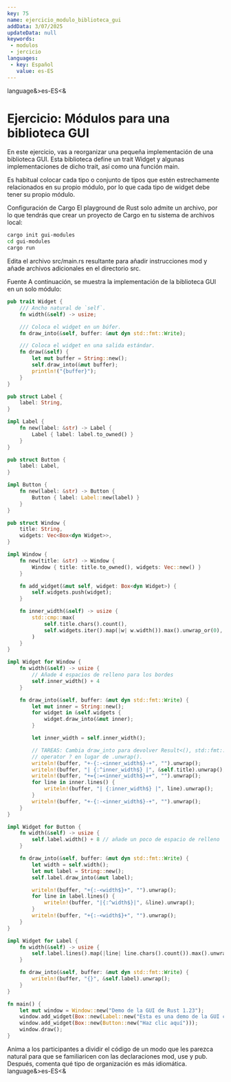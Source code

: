 ```yaml
---
key: 75
name: ejercicio_modulo_biblioteca_gui
addData: 3/07/2025
updateData: null
keywords: 
 - modulos
 - jercicio
languages:
 - key: Español
   value: es-ES
---
```

language&>es-ES<&
# Ejercicio: Módulos para una biblioteca GUI
En este ejercicio, vas a reorganizar una pequeña implementación de una biblioteca GUI. Esta biblioteca define un trait Widget y algunas implementaciones de dicho trait, así como una función main.

Es habitual colocar cada tipo o conjunto de tipos que estén estrechamente relacionados en su propio módulo, por lo que cada tipo de widget debe tener su propio módulo.

Configuración de Cargo
El playground de Rust solo admite un archivo, por lo que tendrás que crear un proyecto de Cargo en tu sistema de archivos local:

```bash
cargo init gui-modules
cd gui-modules
cargo run
```

Edita el archivo src/main.rs resultante para añadir instrucciones mod y añade archivos adicionales en el directorio src.

Fuente
A continuación, se muestra la implementación de la biblioteca GUI en un solo módulo:

```rust
pub trait Widget {
    /// Ancho natural de `self`.
    fn width(&self) -> usize;

    /// Coloca el widget en un búfer.
    fn draw_into(&self, buffer: &mut dyn std::fmt::Write);

    /// Coloca el widget en una salida estándar.
    fn draw(&self) {
        let mut buffer = String::new();
        self.draw_into(&mut buffer);
        println!("{buffer}");
    }
}

pub struct Label {
    label: String,
}

impl Label {
    fn new(label: &str) -> Label {
        Label { label: label.to_owned() }
    }
}

pub struct Button {
    label: Label,
}

impl Button {
    fn new(label: &str) -> Button {
        Button { label: Label::new(label) }
    }
}

pub struct Window {
    title: String,
    widgets: Vec<Box<dyn Widget>>,
}

impl Window {
    fn new(title: &str) -> Window {
        Window { title: title.to_owned(), widgets: Vec::new() }
    }

    fn add_widget(&mut self, widget: Box<dyn Widget>) {
        self.widgets.push(widget);
    }

    fn inner_width(&self) -> usize {
        std::cmp::max(
            self.title.chars().count(),
            self.widgets.iter().map(|w| w.width()).max().unwrap_or(0),
        )
    }
}

impl Widget for Window {
    fn width(&self) -> usize {
        // Añade 4 espacios de relleno para los bordes
        self.inner_width() + 4
    }

    fn draw_into(&self, buffer: &mut dyn std::fmt::Write) {
        let mut inner = String::new();
        for widget in &self.widgets {
            widget.draw_into(&mut inner);
        }

        let inner_width = self.inner_width();

        // TAREAS: Cambia draw_into para devolver Result<(), std::fmt::Error>. A continuación, utiliza el
        // operator ? en lugar de .unwrap().
        writeln!(buffer, "+-{:-<inner_width$}-+", "").unwrap();
        writeln!(buffer, "| {:^inner_width$} |", &self.title).unwrap();
        writeln!(buffer, "+={:=<inner_width$}=+", "").unwrap();
        for line in inner.lines() {
            writeln!(buffer, "| {:inner_width$} |", line).unwrap();
        }
        writeln!(buffer, "+-{:-<inner_width$}-+", "").unwrap();
    }
}

impl Widget for Button {
    fn width(&self) -> usize {
        self.label.width() + 8 // añade un poco de espacio de relleno
    }

    fn draw_into(&self, buffer: &mut dyn std::fmt::Write) {
        let width = self.width();
        let mut label = String::new();
        self.label.draw_into(&mut label);

        writeln!(buffer, "+{:-<width$}+", "").unwrap();
        for line in label.lines() {
            writeln!(buffer, "|{:^width$}|", &line).unwrap();
        }
        writeln!(buffer, "+{:-<width$}+", "").unwrap();
    }
}

impl Widget for Label {
    fn width(&self) -> usize {
        self.label.lines().map(|line| line.chars().count()).max().unwrap_or(0)
    }

    fn draw_into(&self, buffer: &mut dyn std::fmt::Write) {
        writeln!(buffer, "{}", &self.label).unwrap();
    }
}

fn main() {
    let mut window = Window::new("Demo de la GUI de Rust 1.23");
    window.add_widget(Box::new(Label::new("Esta es una demo de la GUI con poco texto.")));
    window.add_widget(Box::new(Button::new("Haz clic aquí")));
    window.draw();
}
```

Anima a los participantes a dividir el código de un modo que les parezca natural para que se familiaricen con las declaraciones mod, use y pub. Después, comenta qué tipo de organización es más idiomática.
language&>es-ES<&